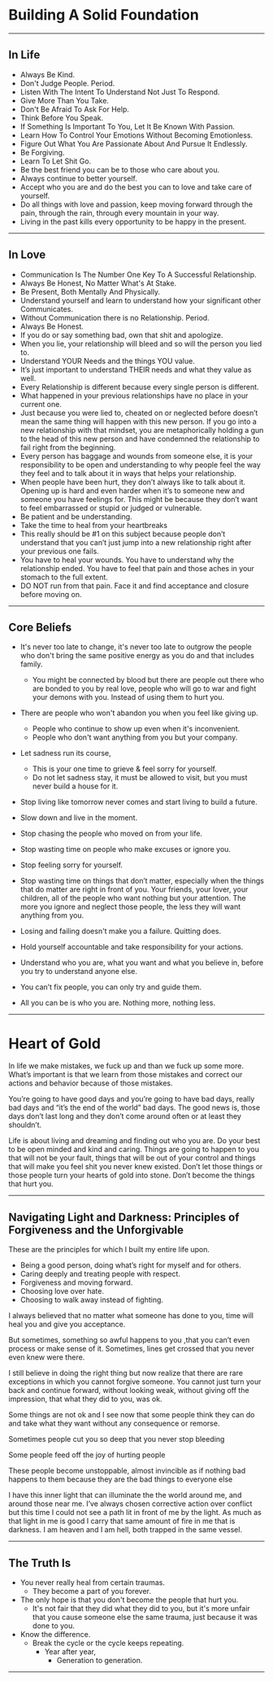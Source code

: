 # Building A Solid Foundation

---

## In Life

- Always Be Kind.
- Don't Judge People. Period.
- Listen With The Intent To Understand Not Just To Respond.
- Give More Than You Take.
- Don't Be Afraid To Ask For Help.
- Think Before You Speak.
- If Something Is Important To You, Let It Be Known With Passion.
- Learn How To Control Your Emotions Without Becoming Emotionless.
- Figure Out What You Are Passionate About And Pursue It Endlessly.
- Be Forgiving.
- Learn To Let Shit Go.
- Be the best friend you can be to those who care about you.
- Always continue to better yourself.
- Accept who you are and do the best you can to love and take care of yourself.
- Do all things with love and passion, keep moving forward through the pain, through the rain, through every mountain in your way.
- Living in the past kills every opportunity to be happy in the present.

---

## In Love

- Communication Is The Number One Key To A Successful Relationship.
- Always Be Honest, No Matter What's At Stake.
- Be Present, Both Mentally And Physically.
- Understand yourself and learn to understand how your significant other Communicates.
- Without Communication there is no Relationship. Period.
- Always Be Honest.
- If you do or say something bad, own that shit and apologize.
- When you lie, your relationship will bleed and so will the person you lied to.
- Understand YOUR Needs and the things YOU value.
- It’s just important to understand THEIR needs and what they value as well.
- Every Relationship is different because every single person is different.
- What happened in your previous relationships have no place in your current one.
- Just because you were lied to, cheated on or neglected before doesn’t mean the same thing will happen with this new person. If you go into a new relationship with that mindset, you are metaphorically holding a gun to the head of this new person and have condemned the relationship to fail right from the beginning.
- Every person has baggage and wounds from someone else, it is your responsibility to be open and understanding to why people feel the way they feel and to talk about it in ways that helps your relationship.
- When people have been hurt, they don’t always like to talk about it. Opening up is hard and even harder when it’s to someone new and someone you have feelings for. This might be because they don’t want to feel embarrassed or stupid or judged or vulnerable.
- Be patient and be understanding.
- Take the time to heal from your heartbreaks
- This really should be #1 on this subject because people don’t understand that you can’t just jump into a new relationship right after your previous one fails.
- You have to heal your wounds. You have to understand why the relationship ended. You have to feel that pain and those aches in your stomach to the full extent.
- DO NOT run from that pain. Face it and find acceptance and closure before moving on.

---

## Core Beliefs

- It's never too late to change, it's never too late to outgrow the people who don't bring the same positive energy as you do and that includes family.
    - You might be connected by blood but there are people out there who are bonded to you by real love, people who will go to war and fight your demons with you. Instead of using them to hurt you.
- There are people who won't abandon you when you feel like giving up.
    - People who continue to show up even when it's inconvenient.
    - People who don't want anything from you but your company.
- Let sadness run its course,
	- This is your one time to grieve & feel sorry for yourself.
	- Do not let sadness stay, it must be allowed to visit, but you must never build a house for it.

- Stop living like tomorrow never comes and start living to build a future.
- Slow down and live in the moment.
- Stop chasing the people who moved on from your life.
- Stop wasting time on people who make excuses or ignore you.
- Stop feeling sorry for yourself.
- Stop wasting time on things that don’t matter, especially when the things that do matter are right in front of you. Your friends, your lover, your children, all of the people who want nothing but your attention. The more you ignore and neglect those people, the less they will want anything from you.
- Losing and failing doesn't make you a failure. Quitting does.
- Hold yourself accountable and take responsibility for your actions.
- Understand who you are, what you want and what you believe in, before you try to understand anyone else.
- You can’t fix people, you can only try and guide them.
- All you can be is who you are. Nothing more, nothing less.

---

# Heart of Gold

In life we make mistakes, we fuck up and than we fuck up some more. What’s important is that we learn from those mistakes and correct our actions and behavior because of those mistakes.

You’re going to have good days and you’re going to have bad days, really bad days and “it’s the end of the world” bad days. The good news is, those days don’t last long and they don’t come around often or at least they shouldn’t.

Life is about living and dreaming and finding out who you are. Do your best to be open minded and kind and caring. Things are going to happen to you that will not be your fault, things that will be out of your control and things that will make you feel shit you never knew existed. Don’t let those things or those people turn your hearts of gold into stone. Don’t become the things that hurt you.

---

## Navigating Light and Darkness: Principles of Forgiveness and the Unforgivable

These are the principles for which I built my entire life upon.

- Being a good person, doing what’s right for myself and for others.
- Caring deeply and treating people with respect.
- Forgiveness and moving forward.
- Choosing love over hate.
- Choosing to walk away instead of fighting.

I always believed that no matter what someone has done to you, time will heal you and give you acceptance.

But sometimes, something so awful happens to you ,that you can’t even process or make sense of it. Sometimes, lines get crossed that you never even knew were there.

I still believe in doing the right thing but now realize that there are rare exceptions in which you cannot forgive someone. You cannot just turn your back and continue forward, without looking weak, without giving off the impression, that what they did to you, was ok.

Some things are not ok and I see now that some people think they can do and take what they want without any consequence or remorse.

Sometimes people cut you so deep that you never stop bleeding

Some people feed off the joy of hurting people

These people become unstoppable, almost invincible as if nothing bad happens to them because they are the bad things to everyone else

I have this inner light that can illuminate the the world around me, and around those near me. I’ve always chosen corrective action over conflict but this time I could not see a path lit in front of me by the light. As much as that light in me is good I carry that same amount of fire in me that is darkness. I am heaven and I am hell, both trapped in the same vessel.

---

## The Truth Is

- You never really heal from certain traumas.
	- They become a part of you forever.
- The only hope is that you don't become the people that hurt you.
	- It's not fair that they did what they did to you, but it's more unfair that you cause someone else the same trauma, just because it was done to you.
- Know the difference.
	- Break the cycle or the cycle keeps repeating.
		- Year after year,
			- Generation to generation.

---
